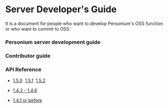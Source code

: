 # Server Developer's Guide  

It is a document for people who want to develop Personium's OSS function or who want to commit to OSS  

### Personium server development guide  

### Contributor guide  

### API Reference  
<ul class="listStyleTypeNone">
<li><p><a href="../apiref/1.5.0/000_Rest_API_Reference.html">1.5.0</a>  <a href="../apiref/1.5.1/000_Rest_API_Reference.html">1.5.1</a>  <a href="../apiref/1.5.2/000_Rest_API_Reference.html">1.5.2</a></p></li>
<li><p><a href="../apiref/1.4.6/000_Rest_API_Reference.html">1.4.2 - 1.4.6</a></p></li>
<li><p><a href="http://personium.io/docs/api/1.3.25/English/English.htm#docs/WelcometoPCSDocumentation.htm">1.4.1 or before</a></p></li>
</ul>